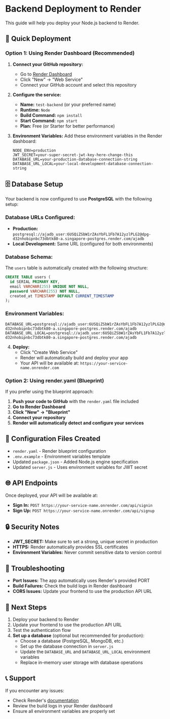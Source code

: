 # Backend Deployment to Render

This guide will help you deploy your Node.js backend to Render.

## 🚀 Quick Deployment

### Option 1: Using Render Dashboard (Recommended)

1. **Connect your GitHub repository:**
   - Go to [Render Dashboard](https://dashboard.render.com)
   - Click "New" → "Web Service"
   - Connect your GitHub account and select this repository

2. **Configure the service:**
   - **Name:** `test-backend` (or your preferred name)
   - **Runtime:** `Node`
   - **Build Command:** `npm install`
   - **Start Command:** `npm start`
   - **Plan:** Free (or Starter for better performance)

3. **Environment Variables:**
   Add these environment variables in the Render dashboard:
   ```
   NODE_ENV=production
   JWT_SECRET=your-super-secret-jwt-key-here-change-this
   DATABASE_URL=your-production-database-connection-string
   DATABASE_URL_LOCAL=your-local-development-database-connection-string
   ```

## 🗄️ Database Setup

Your backend is now configured to use **PostgreSQL** with the following setup:

### Database URLs Configured:
- **Production:** `postgresql://ajadb_user:6USQiZSbW1rZAsYbFL1Fb7A12yzlPLG2@dpg-d32nhobipnbc73dbtk80-a.singapore-postgres.render.com/ajadb`
- **Local Development:** Same URL (configured for both environments)

### Database Schema:
The `users` table is automatically created with the following structure:
```sql
CREATE TABLE users (
  id SERIAL PRIMARY KEY,
  email VARCHAR(255) UNIQUE NOT NULL,
  password VARCHAR(255) NOT NULL,
  created_at TIMESTAMP DEFAULT CURRENT_TIMESTAMP
);
```

### Environment Variables:
```
DATABASE_URL=postgresql://ajadb_user:6USQiZSbW1rZAsYbFL1Fb7A12yzlPLG2@dpg-d32nhobipnbc73dbtk80-a.singapore-postgres.render.com/ajadb
DATABASE_URL_LOCAL=postgresql://ajadb_user:6USQiZSbW1rZAsYbFL1Fb7A12yzlPLG2@dpg-d32nhobipnbc73dbtk80-a.singapore-postgres.render.com/ajadb
```

4. **Deploy:**
   - Click "Create Web Service"
   - Render will automatically build and deploy your app
   - Your API will be available at: `https://your-service-name.onrender.com`

### Option 2: Using render.yaml (Blueprint)

If you prefer using the blueprint approach:

1. **Push your code to GitHub** with the `render.yaml` file included
2. **Go to Render Dashboard**
3. **Click "New" → "Blueprint"**
4. **Connect your repository**
5. **Render will automatically detect and configure your services**

## 🔧 Configuration Files Created

- `render.yaml` - Render blueprint configuration
- `.env.example` - Environment variables template
- Updated `package.json` - Added Node.js engine specification
- Updated `server.js` - Uses environment variables for JWT secret

## 🌐 API Endpoints

Once deployed, your API will be available at:
- **Sign In:** `POST https://your-service-name.onrender.com/api/signin`
- **Sign Up:** `POST https://your-service-name.onrender.com/api/signup`

## 🔒 Security Notes

- **JWT_SECRET:** Make sure to set a strong, unique secret in production
- **HTTPS:** Render automatically provides SSL certificates
- **Environment Variables:** Never commit sensitive data to version control

## 🐛 Troubleshooting

- **Port Issues:** The app automatically uses Render's provided PORT
- **Build Failures:** Check the build logs in Render dashboard
- **CORS Issues:** Update your frontend to use the production API URL

## 📝 Next Steps

1. Deploy your backend to Render
2. Update your frontend to use the production API URL
3. Test the authentication flow
4. **Set up a database** (optional but recommended for production):
   - Choose a database (PostgreSQL, MongoDB, etc.)
   - Set up the database connection in `server.js`
   - Update the `DATABASE_URL` and `DATABASE_URL_LOCAL` environment variables
   - Replace in-memory user storage with database operations

## 📞 Support

If you encounter any issues:
- Check Render's [documentation](https://docs.render.com/)
- Review the build logs in your Render dashboard
- Ensure all environment variables are properly set
